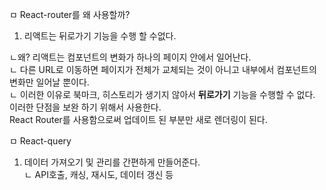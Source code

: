 ㅁ React-router를 왜 사용할까?
1. 리액트는 뒤로가기 기능을 수행 할 수없다.<br>

ㄴ왜? 리액트는 컴포넌트의 변화가 하나의 페이지 안에서 일어난다.<br>
ㄴ 다른 URL로 이동하면 페이지가 전체가 교체되는 것이 아니고 내부에서 컴포넌트의 변화만 일어날 뿐이다.<br>
ㄴ 이러한 이유로 북마크, 히스토리가 생기지 않아서 <b>뒤로가기</b> 기능을 수행할 수 없다.<br>
이러한 단점을 보완 하기 위해서 사용한다.<br>
React Router를 사용함으로써 업데이트 된 부분만 새로 렌더링이 된다.<br>

ㅁ React-query
1. 데이터 가져오기 및 관리를 간편하게 만들어준다.<br>
ㄴ API호출, 캐싱, 재시도, 데이터 갱신 등

